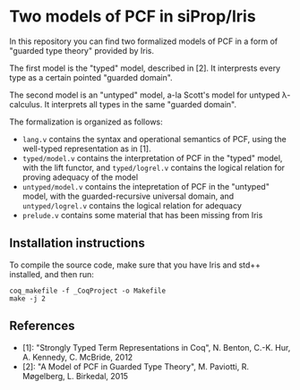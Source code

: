 # Two models of PCF in siProp/Iris

In this repository you can find two formalized models of PCF in a form
of "guarded type theory" provided by Iris.

The first model is the "typed" model, described in [2]. It interprests
every type as a certain pointed "guarded domain".

The second model is an "untyped" model, a-la Scott's model for untyped
λ-calculus. It interprets all types in the same "guarded domain".

The formalization is organized as follows:

- `lang.v` contains the syntax and operational semantics of PCF, using
  the well-typed representation as in [1].
- `typed/model.v` contains the interpretation of PCF in the "typed"
  model, with the lift functor, and `typed/logrel.v` contains the
  logical relation for proving adequacy of the model
- `untyped/model.v` contains the intepretation of PCF in the "untyped"
  model, with the guarded-recursive universal domain, and
  `untyped/logrel.v` contains the logical relation for adequacy
- `prelude.v` contains some material that has been missing from Iris

## Installation instructions

To compile the source code, make sure that you have Iris and std++ installed, and then run:
```
coq_makefile -f _CoqProject -o Makefile
make -j 2
```

## References

- [1]: "Strongly Typed Term Representations in Coq", N. Benton, C.-K. Hur, A. Kennedy, C. McBride, 2012
- [2]: "A Model of PCF in Guarded Type Theory", M. Paviotti, R. Møgelberg, L. Birkedal, 2015
